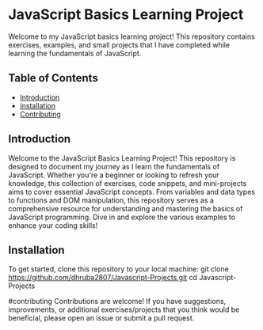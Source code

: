 # JavaScript Basics Learning Project

Welcome to my JavaScript basics learning project! This repository contains exercises, examples, and small projects that I have completed while learning the fundamentals of JavaScript.

## Table of Contents

- [Introduction](#introduction)
- [Installation](#installation)
- [Contributing](#contributing)
## Introduction

Welcome to the JavaScript Basics Learning Project! This repository is designed to document my journey as I learn the fundamentals of JavaScript. Whether you're a beginner or looking to refresh your knowledge, this collection of exercises, code snippets, and mini-projects aims to cover essential JavaScript concepts. From variables and data types to functions and DOM manipulation, this repository serves as a comprehensive resource for understanding and mastering the basics of JavaScript programming. Dive in and explore the various examples to enhance your coding skills!

## Installation

To get started, clone this repository to your local machine:
git clone  https://github.com/dhruba2807/Javascript-Projects.git
cd Javascript-Projects


#contributing
Contributions are welcome! If you have suggestions, improvements, or additional exercises/projects that you think would be beneficial, please open an issue or submit a pull request.





